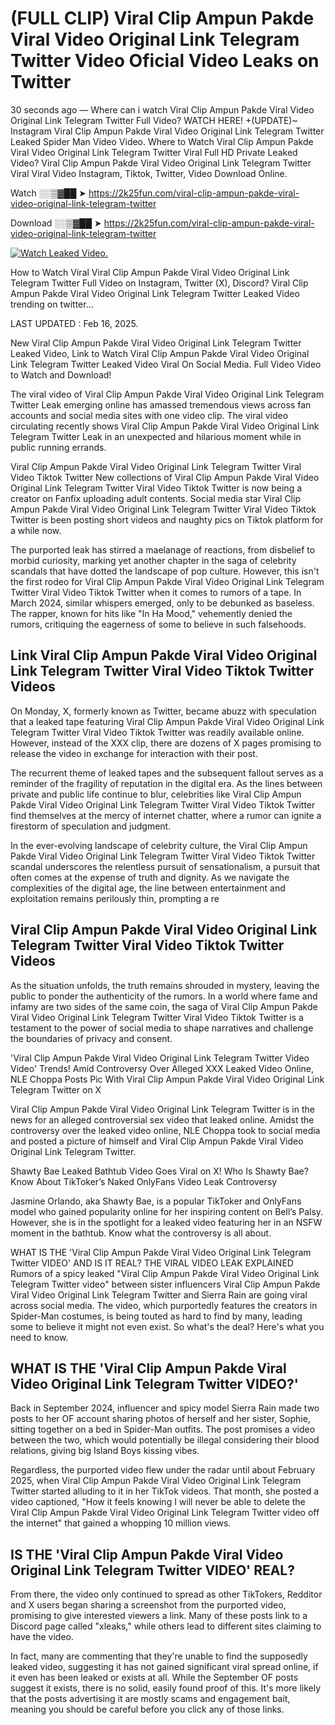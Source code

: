 # (FULL CLIP) Viral Clip Ampun Pakde Viral Video Original Link Telegram Twitter Video Oficial Video Leaks on Twitter

30 seconds ago — Where can i watch Viral Clip Ampun Pakde Viral Video Original Link Telegram Twitter Full Video? WATCH HERE! +(UPDATE)~ Instagram Viral Clip Ampun Pakde Viral Video Original Link Telegram Twitter Leaked Spider Man Video Video. Where to Watch Viral Clip Ampun Pakde Viral Video Original Link Telegram Twitter Viral Full HD Private Leaked Video? Viral Clip Ampun Pakde Viral Video Original Link Telegram Twitter Viral Viral Video Instagram, Tiktok, Twitter, Video Download Online.

Watch ░░▒▓██ ➤ https://2k25fun.com/viral-clip-ampun-pakde-viral-video-original-link-telegram-twitter

Download ░░▒▓██ ➤ https://2k25fun.com/viral-clip-ampun-pakde-viral-video-original-link-telegram-twitter

[![Watch Leaked Video.](https://miro.medium.com/v2/resize:fit:828/format:webp/1*cilzJN44JGOrTw9NJCrNHA.gif "Watch Leaked Video")](https://2k25fun.com/viral-clip-ampun-pakde-viral-video-original-link-telegram-twitter)

How to Watch Viral Viral Clip Ampun Pakde Viral Video Original Link Telegram Twitter Full Video on Instagram, Twitter (X), Discord? Viral Clip Ampun Pakde Viral Video Original Link Telegram Twitter Leaked Video trending on twitter...

LAST UPDATED : Feb 16, 2025.

New Viral Clip Ampun Pakde Viral Video Original Link Telegram Twitter Leaked Video, Link to Watch Viral Clip Ampun Pakde Viral Video Original Link Telegram Twitter Leaked Video Viral On Social Media. Full Video Video to Watch and Download!

The viral video of Viral Clip Ampun Pakde Viral Video Original Link Telegram Twitter Leak emerging online has amassed tremendous views across fan accounts and social media sites with one video clip. The viral video circulating recently shows Viral Clip Ampun Pakde Viral Video Original Link Telegram Twitter Leak in an unexpected and hilarious moment while in public running errands.

Viral Clip Ampun Pakde Viral Video Original Link Telegram Twitter Viral Video Tiktok Twitter New collections of Viral Clip Ampun Pakde Viral Video Original Link Telegram Twitter Viral Video Tiktok Twitter is now being a creator on Fanfix uploading adult contents. Social media star Viral Clip Ampun Pakde Viral Video Original Link Telegram Twitter Viral Video Tiktok Twitter is been posting short videos and naughty pics on Tiktok platform for a while now.

The purported leak has stirred a maelanage of reactions, from disbelief to morbid curiosity, marking yet another chapter in the saga of celebrity scandals that have dotted the landscape of pop culture. However, this isn't the first rodeo for Viral Clip Ampun Pakde Viral Video Original Link Telegram Twitter Viral Video Tiktok Twitter when it comes to rumors of a tape. In March 2024, similar whispers emerged, only to be debunked as baseless. The rapper, known for hits like "In Ha Mood," vehemently denied the rumors, critiquing the eagerness of some to believe in such falsehoods.

## Link Viral Clip Ampun Pakde Viral Video Original Link Telegram Twitter Viral Video Tiktok Twitter Videos

On Monday, X, formerly known as Twitter, became abuzz with speculation that a leaked tape featuring Viral Clip Ampun Pakde Viral Video Original Link Telegram Twitter Viral Video Tiktok Twitter was readily available online. However, instead of the XXX clip, there are dozens of X pages promising to release the video in exchange for interaction with their post.

The recurrent theme of leaked tapes and the subsequent fallout serves as a reminder of the fragility of reputation in the digital era. As the lines between private and public life continue to blur, celebrities like Viral Clip Ampun Pakde Viral Video Original Link Telegram Twitter Viral Video Tiktok Twitter find themselves at the mercy of internet chatter, where a rumor can ignite a firestorm of speculation and judgment.

In the ever-evolving landscape of celebrity culture, the Viral Clip Ampun Pakde Viral Video Original Link Telegram Twitter Viral Video Tiktok Twitter scandal underscores the relentless pursuit of sensationalism, a pursuit that often comes at the expense of truth and dignity. As we navigate the complexities of the digital age, the line between entertainment and exploitation remains perilously thin, prompting a re

##  Viral Clip Ampun Pakde Viral Video Original Link Telegram Twitter Viral Video Tiktok Twitter Videos

As the situation unfolds, the truth remains shrouded in mystery, leaving the public to ponder the authenticity of the rumors. In a world where fame and infamy are two sides of the same coin, the saga of Viral Clip Ampun Pakde Viral Video Original Link Telegram Twitter Viral Video Tiktok Twitter is a testament to the power of social media to shape narratives and challenge the boundaries of privacy and consent.

'Viral Clip Ampun Pakde Viral Video Original Link Telegram Twitter Video Video' Trends! Amid Controversy Over Alleged XXX Leaked Video Online, NLE Choppa Posts Pic With Viral Clip Ampun Pakde Viral Video Original Link Telegram Twitter on X

Viral Clip Ampun Pakde Viral Video Original Link Telegram Twitter is in the news for an alleged controversial sex video that leaked online. Amidst the controversy over the leaked video online, NLE Choppa took to social media and posted a picture of himself and Viral Clip Ampun Pakde Viral Video Original Link Telegram Twitter.

Shawty Bae Leaked Bathtub Video Goes Viral on X! Who Is Shawty Bae? Know About TikToker’s Naked OnlyFans Video Leak Controversy

Jasmine Orlando, aka Shawty Bae, is a popular TikToker and OnlyFans model who gained popularity online for her inspiring content on Bell’s Palsy. However, she is in the spotlight for a leaked video featuring her in an NSFW moment in the bathtub. Know what the controversy is all about.

WHAT IS THE 'Viral Clip Ampun Pakde Viral Video Original Link Telegram Twitter VIDEO' AND IS IT REAL? THE VIRAL VIDEO LEAK EXPLAINED Rumors of a spicy leaked "Viral Clip Ampun Pakde Viral Video Original Link Telegram Twitter video" between sister influencers Viral Clip Ampun Pakde Viral Video Original Link Telegram Twitter and Sierra Rain are going viral across social media. The video, which purportedly features the creators in Spider-Man costumes, is being touted as hard to find by many, leading some to believe it might not even exist. So what's the deal? Here's what you need to know.

## WHAT IS THE 'Viral Clip Ampun Pakde Viral Video Original Link Telegram Twitter VIDEO?'

Back in September 2024, influencer and spicy model Sierra Rain made two posts to her OF account sharing photos of herself and her sister, Sophie, sitting together on a bed in Spider-Man outfits. The post promises a video between the two, which would potentially be illegal considering their blood relations, giving big Island Boys kissing vibes.

Regardless, the purported video flew under the radar until about February 2025, when Viral Clip Ampun Pakde Viral Video Original Link Telegram Twitter started alluding to it in her TikTok videos. That month, she posted a video captioned, "How it feels knowing I will never be able to delete the Viral Clip Ampun Pakde Viral Video Original Link Telegram Twitter video off the internet" that gained a whopping 10 million views.

## IS THE 'Viral Clip Ampun Pakde Viral Video Original Link Telegram Twitter VIDEO' REAL?

From there, the video only continued to spread as other TikTokers, Redditor and X users began sharing a screenshot from the purported video, promising to give interested viewers a link. Many of these posts link to a Discord page called "xleaks," while others lead to different sites claiming to have the video.

In fact, many are commenting that they're unable to find the supposedly leaked video, suggesting it has not gained significant viral spread online, if it even has been leaked or exists at all. While the September OF posts suggest it exists, there is no solid, easily found proof of this. It's more likely that the posts advertising it are mostly scams and engagement bait, meaning you should be careful before you click any of those links.